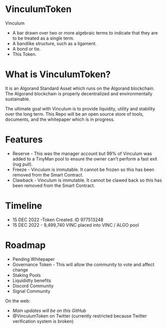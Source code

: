 # VinculumToken 

Vinculum
- A bar drawn over two or more algebraic terms to indicate that they are to be treated as a single term.
- A bandlike structure, such as a ligament.
- A bond or tie.
- This Token.

# What is VinculumToken?
It is an Algorand Standard Asset which runs on the Algorand blockchain. The Algorand blockchain is properly decentralized and environmentally sustainable.

The ultimate goal with Vinculum is to provide liquidity, utility and stability over the long term. This Repo will be an open source store of tools, documents, and the whitepaper which is in progress.

# Features
- Reserve - This was the manager account but 99% of Vinculum was added to a TinyMan pool to ensure the owner can't perform a fast exit (rug pull).
- Freeze - Vinculum is immutable. It cannot be frozen so this has been removed from the Smart Contract.
- Clawback - Vinculum is immutable. It cannot be clawed back so this has been removed from the Smart Contract.

# Timeline
- 15 DEC 2022 -Token Created. ID 977513248
- 15 DEC 2022 - 9,499,740 VINC placed into VINC / ALGO pool

# Roadmap
- Pending Whitepaper
- Governance Token - This will allow the community to vote and affect change
- Staking Pools
- Liquididty benefits
- Discord Community
- Signal Community 

On the web:
- *Main updates will be on this GitHub*
- @VinculumToken on Twitter (currently restricted because Twitter verification system is broken)
